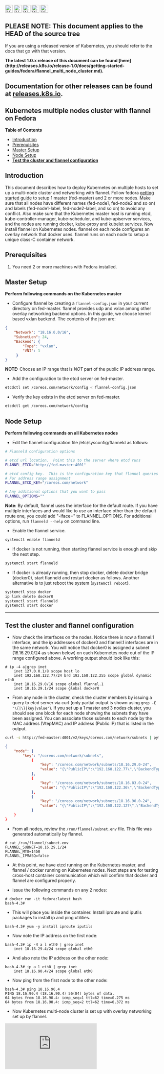<!-- BEGIN MUNGE: UNVERSIONED_WARNING -->

<!-- BEGIN STRIP_FOR_RELEASE -->

<img src="http://kubernetes.io/img/warning.png" alt="WARNING"
     width="25" height="25">
<img src="http://kubernetes.io/img/warning.png" alt="WARNING"
     width="25" height="25">
<img src="http://kubernetes.io/img/warning.png" alt="WARNING"
     width="25" height="25">
<img src="http://kubernetes.io/img/warning.png" alt="WARNING"
     width="25" height="25">
<img src="http://kubernetes.io/img/warning.png" alt="WARNING"
     width="25" height="25">

<h2>PLEASE NOTE: This document applies to the HEAD of the source tree</h2>

If you are using a released version of Kubernetes, you should
refer to the docs that go with that version.

<strong>
The latest 1.0.x release of this document can be found
[here](http://releases.k8s.io/release-1.0/docs/getting-started-guides/fedora/flannel_multi_node_cluster.md).

Documentation for other releases can be found at
[releases.k8s.io](http://releases.k8s.io).
</strong>
--

<!-- END STRIP_FOR_RELEASE -->

<!-- END MUNGE: UNVERSIONED_WARNING -->
Kubernetes multiple nodes cluster with flannel on Fedora
--------------------------------------------------------

**Table of Contents**

- [Introduction](#introduction)
- [Prerequisites](#prerequisites)
- [Master Setup](#master-setup)
- [Node Setup](#node-setup)
- [**Test the cluster and flannel configuration**](#test-the-cluster-and-flannel-configuration)

## Introduction

This document describes how to deploy Kubernetes on multiple hosts to set up a multi-node cluster and networking with flannel. Follow fedora [getting started guide](fedora_manual_config.md) to setup 1 master (fed-master) and 2 or more nodes. Make sure that all nodes have different names (fed-node1, fed-node2 and so on) and labels (fed-node1-label, fed-node2-label, and so on) to avoid any conflict. Also make sure that the Kubernetes master host is running etcd, kube-controller-manager, kube-scheduler, and kube-apiserver services, and the nodes are running docker, kube-proxy and kubelet services. Now install flannel on Kubernetes nodes. flannel on each node configures an overlay network that docker uses. flannel runs on each node to setup a unique class-C container network.

## Prerequisites

1. You need 2 or more machines with Fedora installed.

## Master Setup

**Perform following commands on the Kubernetes master**

* Configure flannel by creating a `flannel-config.json` in your current directory on fed-master. flannel provides udp and vxlan among other overlay networking backend options. In this guide, we choose kernel based vxlan backend. The contents of the json are:

```json
{
    "Network": "18.16.0.0/16",
    "SubnetLen": 24,
    "Backend": {
        "Type": "vxlan",
        "VNI": 1
     }
}
```

**NOTE:** Choose an IP range that is *NOT* part of the public IP address range.

* Add the configuration to the etcd server on fed-master.

```sh
etcdctl set /coreos.com/network/config < flannel-config.json
```

* Verify the key exists in the etcd server on fed-master.

```sh
etcdctl get /coreos.com/network/config
```

## Node Setup

**Perform following commands on all Kubernetes nodes**

* Edit the flannel configuration file /etc/sysconfig/flanneld as follows:

```sh
# Flanneld configuration options

# etcd url location.  Point this to the server where etcd runs
FLANNEL_ETCD="http://fed-master:4001"

# etcd config key.  This is the configuration key that flannel queries
# For address range assignment
FLANNEL_ETCD_KEY="/coreos.com/network"

# Any additional options that you want to pass
FLANNEL_OPTIONS=""
```

**Note:** By default, flannel uses the interface for the default route. If you have multiple interfaces and would like to use an interface other than the default route one, you could add "-iface=" to FLANNEL_OPTIONS. For additional options, run `flanneld --help` on command line.

* Enable the flannel service.

```sh
systemctl enable flanneld
```

* If docker is not running, then starting flannel service is enough and skip the next step.

```sh
systemctl start flanneld
```

* If docker is already running, then stop docker, delete docker bridge (docker0), start flanneld and restart docker as follows. Another alternative is to just reboot the system (`systemctl reboot`).

```sh
systemctl stop docker
ip link delete docker0
systemctl start flanneld
systemctl start docker
```

***

## **Test the cluster and flannel configuration**

* Now check the interfaces on the nodes. Notice there is now a flannel.1 interface, and the ip addresses of docker0 and flannel.1 interfaces are in the same network. You will notice that docker0 is assigned a subnet (18.16.29.0/24 as shown below) on each Kubernetes node out of the IP range configured above. A working output should look like this:

```console
# ip -4 a|grep inet
    inet 127.0.0.1/8 scope host lo
    inet 192.168.122.77/24 brd 192.168.122.255 scope global dynamic eth0
    inet 18.16.29.0/16 scope global flannel.1
    inet 18.16.29.1/24 scope global docker0
```

* From any node in the cluster, check the cluster members by issuing a query to etcd server via curl (only partial output is shown using `grep -E "\{|\}|key|value"`). If you set up a 1 master and 3 nodes cluster, you should see one block for each node showing the subnets they have been assigned. You can associate those subnets to each node by the MAC address (VtepMAC) and IP address (Public IP) that is listed in the output.

```sh
curl -s http://fed-master:4001/v2/keys/coreos.com/network/subnets | python -mjson.tool
```

```json
{
    "node": {
        "key": "/coreos.com/network/subnets",
            {
                "key": "/coreos.com/network/subnets/18.16.29.0-24",
                "value": "{\"PublicIP\":\"192.168.122.77\",\"BackendType\":\"vxlan\",\"BackendData\":{\"VtepMAC\":\"46:f1:d0:18:d0:65\"}}"
            },
            {
                "key": "/coreos.com/network/subnets/18.16.83.0-24",
                "value": "{\"PublicIP\":\"192.168.122.36\",\"BackendType\":\"vxlan\",\"BackendData\":{\"VtepMAC\":\"ca:38:78:fc:72:29\"}}"
            },
            {
                "key": "/coreos.com/network/subnets/18.16.90.0-24",
                "value": "{\"PublicIP\":\"192.168.122.127\",\"BackendType\":\"vxlan\",\"BackendData\":{\"VtepMAC\":\"92:e2:80:ba:2d:4d\"}}"
            }
    }
}
```

* From all nodes, review the `/run/flannel/subnet.env` file.  This file was generated automatically by flannel.

```console
# cat /run/flannel/subnet.env
FLANNEL_SUBNET=18.16.29.1/24
FLANNEL_MTU=1450
FLANNEL_IPMASQ=false
```

* At this point, we have etcd running on the Kubernetes master, and flannel / docker running on Kubernetes nodes. Next steps are for testing cross-host container communication which will confirm that docker and flannel are configured properly.

* Issue the following commands on any 2 nodes:

```console
# docker run -it fedora:latest bash
bash-4.3# 
```

* This will place you inside the container. Install iproute and iputils packages to install ip and ping utilities.

```console
bash-4.3# yum -y install iproute iputils
```

* Now note the IP address on the first node:

```console
bash-4.3# ip -4 a l eth0 | grep inet
    inet 18.16.29.4/24 scope global eth0
```

* And also note the IP address on the other node:

```console
bash-4.3# ip a l eth0 | grep inet
    inet 18.16.90.4/24 scope global eth0
```

* Now ping from the first node to the other node:

```console
bash-4.3# ping 18.16.90.4
PING 18.16.90.4 (18.16.90.4) 56(84) bytes of data.
64 bytes from 18.16.90.4: icmp_seq=1 ttl=62 time=0.275 ms
64 bytes from 18.16.90.4: icmp_seq=2 ttl=62 time=0.372 ms
```

* Now Kubernetes multi-node cluster is set up with overlay networking set up by flannel.


<!-- BEGIN MUNGE: GENERATED_ANALYTICS -->
[![Analytics](https://kubernetes-site.appspot.com/UA-36037335-10/GitHub/docs/getting-started-guides/fedora/flannel_multi_node_cluster.md?pixel)]()
<!-- END MUNGE: GENERATED_ANALYTICS -->
